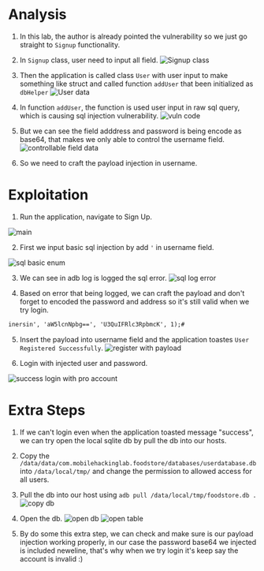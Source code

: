 # Analysis
1. In this lab, the author is already pointed the vulnerability so we just go straight to `Signup` functionality.
2. In `Signup` class, user need to input all field.
![Signup class](images/Signup%20check%20field.png)

3. Then the application is called class `User` with user input to make something like struct and called function `addUser` that been initialized as `dbHelper`
![User data](images/Signup%20onCreate%20addUser.png)

4. In function `addUser`, the function is used user input in raw sql query, which is causing sql injection vulnerability.
![vuln code](images/raw%20query.png)

5. But we can see the field adddress and password is being encode as base64, that makes we only able to control the username field.
![controllable field data](images/vuln%20code.png)

6. So we need to craft the payload injection in username.

# Exploitation
1. Run the application, navigate to Sign Up.

![main](images/init.png)

2. First we input basic sql injection by add `'` in username field.

![sql basic enum](images/sql%20injection%20test%20error%20android.png)

3. We can see in adb log is logged the sql error.
![sql log error](images/sql%20injection%20test%20error.png)

4. Based on error that being logged, we can craft the payload and don't forget to encoded the password and address so it's still valid when we try login.
```txt
inersin', 'aW5lcnNpbg==', 'U3QuIFRlc3RpbmcK', 1);#
```

5. Insert the payload into username field and the application toastes `User Registered Successfully`.
![register with payload](images/signup1.png)

6. Login with injected user and password.

![success login with pro account](images/sccess%20login%20pro%20account.png)

# Extra Steps
1. If we can't login even when the application toasted message "success", we can try open the local sqlite db by pull the db into our hosts.

2. Copy the `/data/data/com.mobilehackinglab.foodstore/databases/userdatabase.db` into `/data/local/tmp/` and change the permission to allowed access for all users.

3. Pull the db into our host using `adb pull /data/local/tmp/foodstore.db .`
![copy db](images/check%20db.png)

4. Open the db.
![open db](images/open%20db.png)
![open table](images/check%20tables%20data.png)

5. By do some this extra step, we can check and  make sure is our payload injection working properly, in our case the password base64 we injected is included neweline, that's why when we try login it's keep say the account is invalid :)
